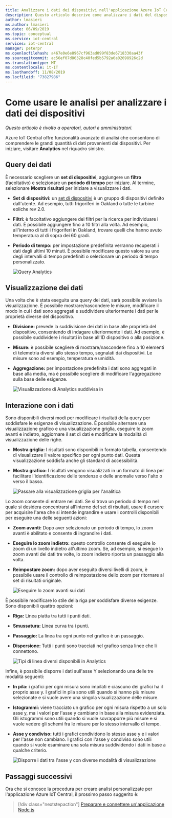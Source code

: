 ```yaml
---
title: Analizzare i dati dei dispositivi nell'applicazione Azure IoT Central | Microsoft Docs
description: Questo articolo descrive come analizzare i dati del dispositivo nell'applicazione IoT Central di Azure usando query e visualizzazioni.
author: lmasieri
ms.author: lmasieri
ms.date: 06/09/2019
ms.topic: conceptual
ms.service: iot-central
services: iot-central
manager: peterpr
ms.openlocfilehash: a467e0e6e8967cf963ad099f83de6718330aa43f
ms.sourcegitcommit: ac56ef07d86328c40fed5b5792a6a02698926c2d
ms.translationtype: MT
ms.contentlocale: it-IT
ms.lasthandoff: 11/08/2019
ms.locfileid: "73827986"
---
```

# <a name="how-to-use-analytics-to-analyze-your-device-data"></a>Come usare le analisi per analizzare i dati dei dispositivi

*Questo articolo è rivolto a operatori, autori e amministratori.*

Azure IoT Central offre funzionalità avanzate di analisi che consentono di comprendere le grandi quantità di dati provenienti dai dispositivi. Per iniziare, visitare **Analytics** nel riquadro sinistro.

## <a name="querying-your-data"></a>Query dei dati

È necessario scegliere un **set di dispositivi**, aggiungere un **filtro** (facoltativo) e selezionare un **periodo di tempo** per iniziare. Al termine, selezionare **Mostra risultati** per iniziare a visualizzare i dati.

* **Set di dispositivi:** un [set di dispositivi](howto-use-device-sets.md) è un gruppo di dispositivi definito dall'utente. Ad esempio, tutti frigoriferi in Oakland o tutte le turbine eoliche rev 2.0.

* **Filtri:** è facoltativo aggiungere dei filtri per la ricerca per individuare i dati. È possibile aggiungere fino a 10 filtri alla volta. Ad esempio, all'interno di tutti i frigoriferi in Oakland, trovare quelli che hanno avuto temperatura al di sopra dei 60 gradi.
* **Periodo di tempo:** per impostazione predefinita verranno recuperati i dati dagli ultimi 10 minuti. È possibile modificare questo valore su uno degli intervalli di tempo predefiniti o selezionare un periodo di tempo personalizzato.

  ![Query Analytics](media/howto-create-analytics/analytics-query.png)

## <a name="visualizing-your-data"></a>Visualizzazione dei dati

Una volta che è stata eseguita una query dei dati, sarà possibile avviare la visualizzazione. È possibile mostrare/nascondere le misure, modificare il modo in cui i dati sono aggregati e suddividere ulteriormente i dati per le proprietà diverse del dispositivo.  

* **Divisione:** prevede la suddivisione dei dati in base alle proprietà del dispositivo, consentendo di indagare ulteriormente i dati. Ad esempio, è possibile suddividere i risultati in base all'ID dispositivo o alla posizione.

* **Misure:** è possibile scegliere di mostrare/nascondere fino a 10 elementi di telemetria diversi allo stesso tempo, segnalati dai dispositivi. Le misure sono ad esempio, temperatura e umidità.

* **Aggregazione:** per impostazione predefinita i dati sono aggregati in base alla media, ma è possibile scegliere di modificare l'aggregazione sulla base delle esigenze.

   ![Visualizzazione di Analytics suddivisa in](media/howto-create-analytics/analytics-splitby.png)

## <a name="interacting-with-your-data"></a>Interazione con i dati

Sono disponibili diversi modi per modificare i risultati della query per soddisfare le esigenze di visualizzazione. È possibile alternare una visualizzazione grafico e una visualizzazione griglia, eseguire lo zoom avanti e indietro, aggiornare il set di dati e modificare la modalità di visualizzazione delle righe.

* **Mostra griglia:** I risultati sono disponibili in formato tabella, consentendo di visualizzare il valore specifico per ogni punto dati. Questa visualizzazione soddisfa anche gli standard di accessibilità.
* **Mostra grafico:** I risultati vengono visualizzati in un formato di linea per facilitare l'identificazione delle tendenze e delle anomalie verso l'alto o verso il basso.

  ![Passare alla visualizzazione griglia per l'analitica](media/howto-create-analytics/analytics-showgrid.png)

Lo zoom consente di entrare nei dati. Se si trova un periodo di tempo nel quale si desidera concentrarsi all'interno del set di risultati, usare il cursore per acquisire l'area che si intende ingrandire e usare i controlli disponibili per eseguire una delle seguenti azioni:

* **Zoom avanti:** Dopo aver selezionato un periodo di tempo, lo zoom avanti è abilitato e consente di ingrandire i dati.
* **Eseguire lo zoom indietro:** questo controllo consente di eseguire lo zoom di un livello indietro all'ultimo zoom. Se, ad esempio, si esegue lo zoom avanti dei dati tre volte, lo zoom indietro riporta un passaggio alla volta.
* **Reimpostare zoom:** dopo aver eseguito diversi livelli di zoom, è possibile usare il controllo di reimpostazione dello zoom per ritornare al set di risultati originale.

  ![Eseguire lo zoom avanti sui dati](media/howto-create-analytics/analytics-zoom.png)

È possibile modificare lo stile della riga per soddisfare diverse esigenze. Sono disponibili quattro opzioni:

* **Riga:** Linea piatta tra tutti i punti dati.
* **Smussatura:** Linea curva tra i punti.
* **Passaggio:** La linea tra ogni punto nel grafico è un passaggio.
* **Dispersione:** Tutti i punti sono tracciati nel grafico senza linee che li connettono.

  ![Tipi di linea diversi disponibili in Analytics](media/howto-create-analytics/analytics-linetypes.png)

Infine, è possibile disporre i dati sull'asse Y selezionando una delle tre modalità seguenti:

* **In pila:** i grafici per ogni misura sono impilati e ciascuno dei grafici ha il proprio asse y. I grafici in pila sono utili quando si hanno più misure selezionate e si vuole avere una singola visualizzazione delle misure.
* **Istogrammi:** viene tracciato un grafico per ogni misura rispetto a un solo asse y, ma i valori per l'asse y cambiano in base alla misura evidenziata. Gli istogrammi sono utili quando si vuole sovrapporre più misure e si vuole vedere gli schemi fra le misure per lo stesso intervallo di tempo.
* **Asse y condiviso:** tutti i grafici condividono lo stesso asse y e i valori per l'asse non cambiano. I grafici con l'asse y condiviso sono utili quando si vuole esaminare una sola misura suddividendo i dati in base a qualche criterio.

  ![Disporre i dati tra l'asse y con diverse modalità di visualizzazione](media/howto-create-analytics/analytics-yaxis.png)

## <a name="next-steps"></a>Passaggi successivi

Ora che si conosce la procedura per creare analisi personalizzate per l'applicazione Azure IoT Central, il prossimo passo suggerito è:

> [!div class="nextstepaction"]
> [Preparare e connettere un'applicazione Node.js](howto-connect-nodejs.md)